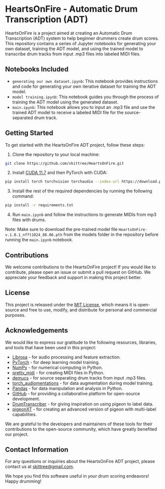 # HeartsOnFire - Automatic Drum Transcription (ADT)

HeartsOnFire is a project aimed at creating an Automatic Drum Transcription (ADT) system to help beginner drummers create drum scores. This repository contains a series of Jupyter notebooks for generating your own dataset, training the ADT model, and using the trained model to transcribe drum tracks from input .mp3 files into labeled MIDI files.

## Notebooks Included

- `generating our own dataset.ipynb`: This notebook provides instructions and code for generating your own iterative dataset for training the ADT model.
- `model training.ipynb`: This notebook guides you through the process of training the ADT model using the generated dataset.
- `main.ipynb`: This notebook allows you to input an .mp3 file and use the trained ADT model to receive a labeled MIDI file for the source-separated drum track.

## Getting Started

To get started with the HeartsOnFire ADT project, follow these steps:

1. Clone the repository to your local machine:
```bash
git clone https://github.com/skittree/HeartsOnFire.git
```
2. Install [CUDA 11.7](https://developer.nvidia.com/cuda-11-7-0-download-archive) and then PyTorch with CUDA:
```bash
pip install torch torchvision torchaudio --index-url https://download.pytorch.org/whl/cu117
```
3. Install the rest of the required dependencies by running the following command:
```bash
pip install -r requirements.txt
```
4. Run `main.ipynb` and follow the instructions to generate MIDIs from mp3 files with drums.

Note: Make sure to download the pre-trained model file `HeartsOnFire-v.1.0.1_nfft1024_88.06.pth` from the models folder in the repository before running the `main.ipynb` notebook.

## Contributions

We welcome contributions to the HeartsOnFire project! If you would like to contribute, please open an issue or submit a pull request on GitHub. We appreciate your feedback and support in making this project better.

## License

This project is released under the [MIT License](https://opensource.org/license/mit/), which means it is open-source and free to use, modify, and distribute for personal and commercial purposes.

## Acknowledgements

We would like to express our gratitude to the following resources, libraries, and tools that have been used in this project:

- [Librosa](https://librosa.org/doc/main/index.html) - for audio processing and feature extraction.
- [PyTorch](https://pytorch.org/) - for deep learning model training.
- [NumPy](https://numpy.org/) - for numerical computing in Python.
- [pretty_midi](https://craffel.github.io/pretty-midi/) - for creating MIDI files in Python.
- [demucs](https://github.com/facebookresearch/demucs) - for source separating drum tracks from input .mp3 files.
- [torch_audiomentations](https://github.com/asteroid-team/torch-audiomentations) - for data augmentation during model training.
- [Pandas](https://pandas.pydata.org/) - for data manipulation and analysis in Python.
- [GitHub](https://github.com/) - for providing a collaborative platform for open-source development.
- [DrumTranscriber](https://github.com/yoshi-man/DrumTranscriber) - for giving inspiration on using pigeon to label data.
- [pigeonXT](https://github.com/dennisbakhuis/pigeonXT) - for creating an advanced version of pigeon with multi-label capabilities.

We are grateful to the developers and maintainers of these tools for their contributions to the open-source community, which have greatly benefited our project.

## Contact Information

For any questions or inquiries about the HeartsOnFire ADT project, please contact us at skittree@gmail.com.

We hope you find this software useful in your drum scoring endeavors! Happy drumming!

